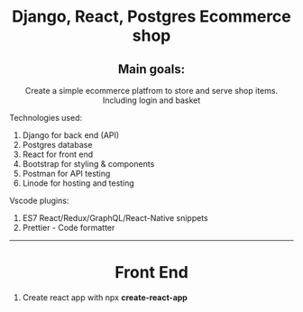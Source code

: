 <h1 align="center">Django, React, Postgres Ecommerce shop</h1>
<h2 align="center">Main goals:</h2>
<p align="center">Create a simple ecommerce platfrom to store and serve shop items. Including login and basket</p>
<p>Technologies used:</p>
<ol>
  <li>Django for back end (API)</li>
  <li>Postgres database</li>
  <li>React for front end</li>
  <li>Bootstrap for styling & components</li>
  <li>Postman for API testing</li>
  <li>Linode for hosting and testing</li>
</ol>

<p>Vscode plugins:</p>
<ol>
  <li>ES7 React/Redux/GraphQL/React-Native snippets</li>
  <li>Prettier - Code formatter</li>
</ol>

<hr />

<h1 align="center">Front End</h1>
<ol>
  <li>Create react app with npx <strong>create-react-app</strong></li>
</ol>

